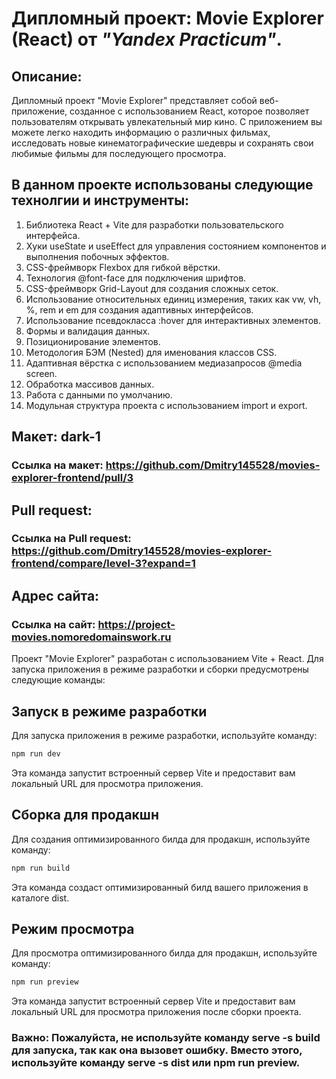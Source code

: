 # Дипломный проект: Movie Explorer (React) от _"Yandex Practicum"_.

## Описание:

Дипломный проект "Movie Explorer" представляет собой веб-приложение, созданное с использованием React, которое позволяет пользователям открывать увлекательный мир кино. С приложением вы можете легко находить информацию о различных фильмах, исследовать новые кинематографические шедевры и сохранять свои любимые фильмы для последующего просмотра.

## В данном проекте использованы следующие технолгии и инструменты:

1. Библиотека React + Vite для разработки пользовательского интерфейса.
2. Хуки useState и useEffect для управления состоянием компонентов и выполнения побочных эффектов.
3. CSS-фреймворк Flexbox для гибкой вёрстки.
4. Технология @font-face для подключения шрифтов.
5. CSS-фреймворк Grid-Layout для создания сложных сеток.
6. Использование относительных единиц измерения, таких как vw, vh, %, rem и em для создания адаптивных интерфейсов.
7. Использование псевдокласса :hover для интерактивных элементов.
8. Формы и валидация данных.
9. Позиционирование элементов.
10. Методология БЭМ (Nested) для именования классов CSS.
11. Адаптивная вёрстка с использованием медиазапросов @media screen.
12. Обработка массивов данных.
13. Работа с данными по умолчанию.
14. Модульная структура проекта с использованием import и export.

## Макет: dark-1
### Ссылка на макет: https://github.com/Dmitry145528/movies-explorer-frontend/pull/3

## Pull request: 
### Ссылка на Pull request: https://github.com/Dmitry145528/movies-explorer-frontend/compare/level-3?expand=1

## Адрес сайта: 
### Ссылка на сайт: https://project-movies.nomoredomainswork.ru

Проект "Movie Explorer" разработан с использованием Vite + React. Для запуска приложения в режиме разработки и сборки предусмотрены следующие команды:

## Запуск в режиме разработки

Для запуска приложения в режиме разработки, используйте команду:
```bash
npm run dev
```

Эта команда запустит встроенный сервер Vite и предоставит вам локальный URL для просмотра приложения.

## Сборка для продакшн

Для создания оптимизированного билда для продакшн, используйте команду:
```bash
npm run build
```
Эта команда создаст оптимизированный билд вашего приложения в каталоге dist.

## Режим просмотра

Для просмотра оптимизированного билда для продакшн, используйте команду:
```bash
npm run preview
```
Эта команда запустит встроенный сервер Vite и предоставит вам локальный URL для просмотра приложения после сборки проекта.

### Важно: Пожалуйста, не используйте команду serve -s build для запуска, так как она вызовет ошибку. Вместо этого, используйте команду serve -s dist или npm run preview.
